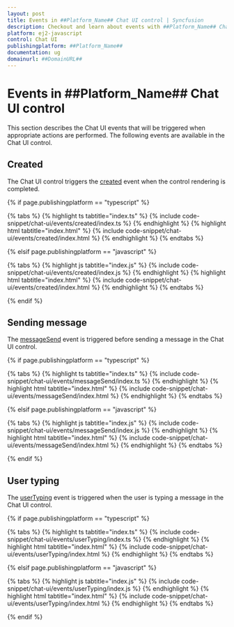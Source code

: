 ```yaml
---
layout: post
title: Events in ##Platform_Name## Chat UI control | Syncfusion
description: Checkout and learn about events with ##Platform_Name## Chat UI control of Syncfusion Essential JS 2 and more.
platform: ej2-javascript
control: Chat UI
publishingplatform: ##Platform_Name##
documentation: ug
domainurl: ##DomainURL##
---
```


# Events in ##Platform_Name## Chat UI control

This section describes the Chat UI events that will be triggered when appropriate actions are performed. The following events are available in the Chat UI control.

## Created

The Chat UI control triggers the [created](../api/chat-ui#created) event when the control rendering is completed.

{% if page.publishingplatform == "typescript" %}

{% tabs %}
{% highlight ts tabtitle="index.ts" %}
{% include code-snippet/chat-ui/events/created/index.ts %}
{% endhighlight %}
{% highlight html tabtitle="index.html" %}
{% include code-snippet/chat-ui/events/created/index.html %}
{% endhighlight %}
{% endtabs %}

{% elsif page.publishingplatform == "javascript" %}

{% tabs %}
{% highlight js tabtitle="index.js" %}
{% include code-snippet/chat-ui/events/created/index.js %}
{% endhighlight %}
{% highlight html tabtitle="index.html" %}
{% include code-snippet/chat-ui/events/created/index.html %}
{% endhighlight %}
{% endtabs %}

{% endif %}

## Sending message

The [messageSend](../api/chat-ui#messagesend) event is triggered before sending a message in the Chat UI control.

{% if page.publishingplatform == "typescript" %}

{% tabs %}
{% highlight ts tabtitle="index.ts" %}
{% include code-snippet/chat-ui/events/messageSend/index.ts %}
{% endhighlight %}
{% highlight html tabtitle="index.html" %}
{% include code-snippet/chat-ui/events/messageSend/index.html %}
{% endhighlight %}
{% endtabs %}

{% elsif page.publishingplatform == "javascript" %}

{% tabs %}
{% highlight js tabtitle="index.js" %}
{% include code-snippet/chat-ui/events/messageSend/index.js %}
{% endhighlight %}
{% highlight html tabtitle="index.html" %}
{% include code-snippet/chat-ui/events/messageSend/index.html %}
{% endhighlight %}
{% endtabs %}

{% endif %}

## User typing

The [userTyping](../api/chat-ui#usertyping) event is triggered when the user is typing a message in the Chat UI control.

{% if page.publishingplatform == "typescript" %}

{% tabs %}
{% highlight ts tabtitle="index.ts" %}
{% include code-snippet/chat-ui/events/userTyping/index.ts %}
{% endhighlight %}
{% highlight html tabtitle="index.html" %}
{% include code-snippet/chat-ui/events/userTyping/index.html %}
{% endhighlight %}
{% endtabs %}

{% elsif page.publishingplatform == "javascript" %}

{% tabs %}
{% highlight js tabtitle="index.js" %}
{% include code-snippet/chat-ui/events/userTyping/index.js %}
{% endhighlight %}
{% highlight html tabtitle="index.html" %}
{% include code-snippet/chat-ui/events/userTyping/index.html %}
{% endhighlight %}
{% endtabs %}

{% endif %}
